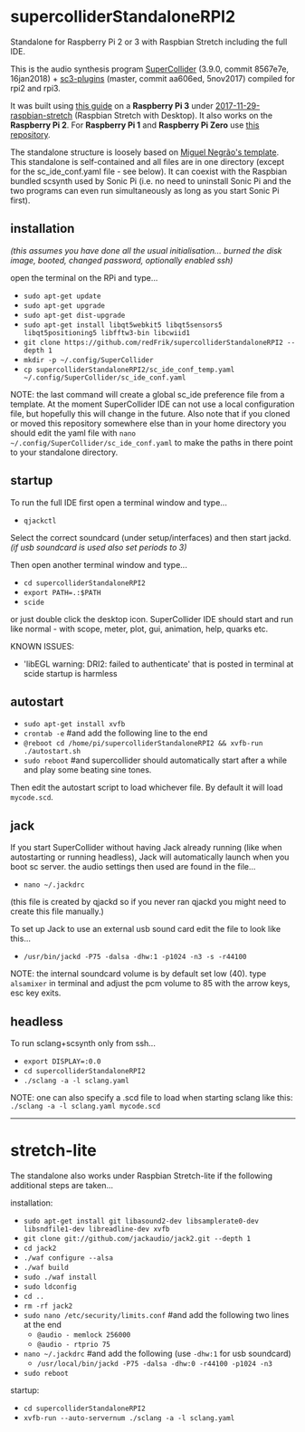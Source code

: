 # supercolliderStandaloneRPI2
Standalone for Raspberry Pi 2 or 3 with Raspbian Stretch including the full IDE.

This is the audio synthesis program [SuperCollider](http://github.com/supercollider/supercollider) (3.9.0, commit 8567e7e, 16jan2018) + [sc3-plugins](https://github.com/supercollider/sc3-plugins) (master, commit aa606ed, 5nov2017) compiled for rpi2 and rpi3.

It was built using [this guide](http://supercollider.github.io/development/building-raspberrypi.html) on a **Raspberry Pi 3** under [2017-11-29-raspbian-stretch](http://raspberrypi.org/downloads/raspbian/) (Raspbian Stretch with Desktop). It also works on the **Raspberry Pi 2**.
For **Raspberry Pi 1** and **Raspberry Pi Zero** use [this repository](https://github.com/redFrik/supercolliderStandaloneRPI1).

The standalone structure is loosely based on [Miguel Negrão's template](https://github.com/miguel-negrao/scStandalone). This standalone is self-contained and all files are in one directory (except for the sc_ide_conf.yaml file - see below). It can coexist with the Raspbian bundled scsynth used by Sonic Pi (i.e. no need to uninstall Sonic Pi and the two programs can even run simultaneously as long as you start Sonic Pi first).

installation
--

_(this assumes you have done all the usual initialisation... burned the disk image, booted, changed password, optionally enabled ssh)_

open the terminal on the RPi and type...

* `sudo apt-get update`
* `sudo apt-get upgrade`
* `sudo apt-get dist-upgrade`
* `sudo apt-get install libqt5webkit5 libqt5sensors5 libqt5positioning5 libfftw3-bin libcwiid1`
* `git clone https://github.com/redFrik/supercolliderStandaloneRPI2 --depth 1`
* `mkdir -p ~/.config/SuperCollider`
* `cp supercolliderStandaloneRPI2/sc_ide_conf_temp.yaml ~/.config/SuperCollider/sc_ide_conf.yaml`

NOTE: the last command will create a global sc_ide preference file from a template. At the moment SuperCollider IDE can not use a local configuration file, but hopefully this will change in the future. Also note that if you cloned or moved this repository somewhere else than in your home directory you should edit the yaml file with `nano ~/.config/SuperCollider/sc_ide_conf.yaml` to make the paths in there point to your standalone directory.

startup
--

To run the full IDE first open a terminal window and type...

* `qjackctl`

Select the correct soundcard (under setup/interfaces) and then start jackd. _(if usb soundcard is used also set periods to 3)_

Then open another terminal window and type...

* `cd supercolliderStandaloneRPI2`
* `export PATH=.:$PATH`
* `scide`

or just double click the desktop icon. SuperCollider IDE should start and run like normal - with scope, meter, plot, gui, animation, help, quarks etc.

KNOWN ISSUES:

* 'libEGL warning: DRI2: failed to authenticate' that is posted in terminal at scide startup is harmless

autostart
--

* `sudo apt-get install xvfb`
* `crontab -e` #and add the following line to the end
* `@reboot cd /home/pi/supercolliderStandaloneRPI2 && xvfb-run ./autostart.sh`
* `sudo reboot` #and supercollider should automatically start after a while and play some beating sine tones.

Then edit the autostart script to load whichever file. By default it will load `mycode.scd`.

jack
--

If you start SuperCollider without having Jack already running (like when autostarting or running headless), Jack will automatically launch when you boot sc server. the audio settings then used are found in the file...

* `nano ~/.jackdrc`

(this file is created by qjackd so if you never ran qjackd you might need to create this file manually.)

To set up Jack to use an external usb sound card edit the file to look like this...

* `/usr/bin/jackd -P75 -dalsa -dhw:1 -p1024 -n3 -s -r44100`

NOTE: the internal soundcard volume is by default set low (40). type `alsamixer` in terminal and adjust the pcm volume to 85 with the arrow keys, esc key exits.

headless
--

To run sclang+scsynth only from ssh...

* `export DISPLAY=:0.0`
* `cd supercolliderStandaloneRPI2`
* `./sclang -a -l sclang.yaml`

NOTE: one can also specify a .scd file to load when starting sclang like this: `./sclang -a -l sclang.yaml mycode.scd`

- - -

stretch-lite
==

The standalone also works under Raspbian Stretch-lite if the following additional steps are taken...

installation:

* `sudo apt-get install git libasound2-dev libsamplerate0-dev libsndfile1-dev libreadline-dev xvfb`
* `git clone git://github.com/jackaudio/jack2.git --depth 1`
* `cd jack2`
* `./waf configure --alsa`
* `./waf build`
* `sudo ./waf install`
* `sudo ldconfig`
* `cd ..`
* `rm -rf jack2`
* `sudo nano /etc/security/limits.conf` #and add the following two lines at the end
  * `@audio - memlock 256000`
  * `@audio - rtprio 75`
* `nano ~/.jackdrc` #and add the following (use `-dhw:1` for usb soundcard)
  * `/usr/local/bin/jackd -P75 -dalsa -dhw:0 -r44100 -p1024 -n3`
* `sudo reboot`

startup:

* `cd supercolliderStandaloneRPI2`
* `xvfb-run --auto-servernum ./sclang -a -l sclang.yaml`
